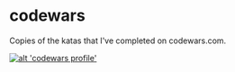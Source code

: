 # codewars
Copies of the katas that I've completed on codewars.com.

[![alt 'codewars profile'](https://www.codewars.com/users/Pelcia/badges/large)](https://www.codewars.com/users/Pelcia)
